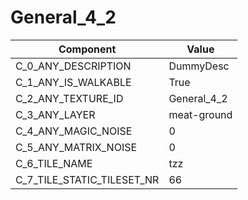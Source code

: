 

# General_4_2



| Component | Value | 
|  --  |  --  | 
| C_0_ANY_DESCRIPTION | DummyDesc | 
| C_1_ANY_IS_WALKABLE | True | 
| C_2_ANY_TEXTURE_ID | General_4_2 | 
| C_3_ANY_LAYER | meat-ground | 
| C_4_ANY_MAGIC_NOISE | 0 | 
| C_5_ANY_MATRIX_NOISE | 0 | 
| C_6_TILE_NAME | tzz | 
| C_7_TILE_STATIC_TILESET_NR | 66 | 

